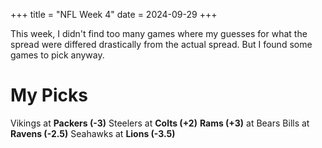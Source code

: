 +++
title = "NFL Week 4"
date = 2024-09-29
+++

This week, I didn't find too many games where my guesses for what the spread were differed drastically from the actual spread.
But I found some games to pick anyway.

# My Picks

Vikings at **Packers (-3)**
Steelers at **Colts (+2)**
**Rams (+3)** at Bears
Bills at **Ravens (-2.5)**
Seahawks at **Lions (-3.5)**

